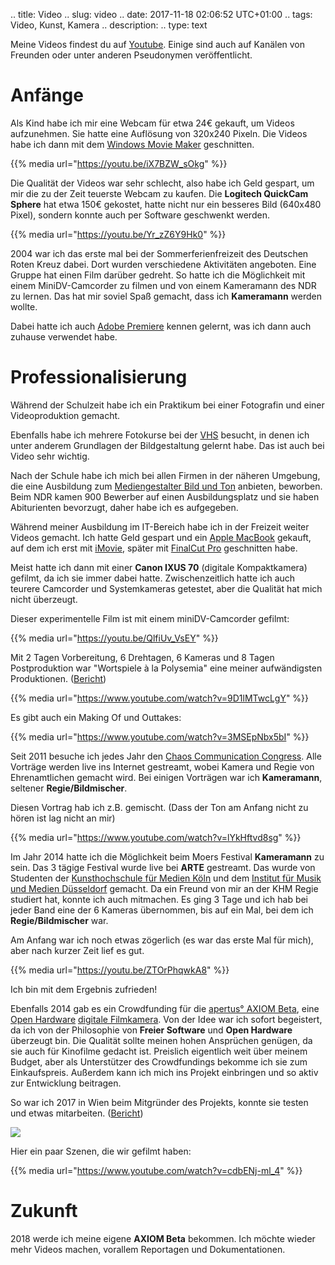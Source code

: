 .. title: Video
.. slug: video
.. date: 2017-11-18 02:06:52 UTC+01:00
.. tags: Video, Kunst, Kamera
.. description:
.. type: text

Meine Videos findest du auf [Youtube](https://www.youtube.com/user/d4v1d4k). Einige sind auch auf Kanälen von Freunden oder unter anderen Pseudonymen veröffentlicht.

# Anfänge

Als Kind habe ich mir eine Webcam für etwa 24€ gekauft, um Videos aufzunehmen. Sie hatte eine Auflösung von 320x240 Pixeln. Die Videos habe ich dann mit dem [Windows Movie Maker](https://de.wikipedia.org/wiki/Windows_Movie_Maker) geschnitten.

{{% media url="https://youtu.be/iX7BZW_sOkg" %}}

Die Qualität der Videos war sehr schlecht, also habe ich Geld gespart, um mir die zu der Zeit teuerste Webcam zu kaufen. Die **Logitech QuickCam Sphere** hat etwa 150€ gekostet, hatte nicht nur ein besseres Bild (640x480 Pixel), sondern konnte auch per Software geschwenkt werden.

{{% media url="https://youtu.be/Yr_zZ6Y9Hk0" %}}

2004 war ich das erste mal bei der Sommerferienfreizeit des Deutschen Roten Kreuz dabei. Dort wurden verschiedene Aktivitäten angeboten. Eine Gruppe hat einen Film darüber gedreht. So hatte ich die Möglichkeit mit einem MiniDV-Camcorder zu filmen und von einem Kameramann des NDR zu lernen. Das hat mir soviel Spaß gemacht, dass ich **Kameramann** werden wollte.

Dabei hatte ich auch [Adobe Premiere](https://de.wikipedia.org/wiki/Adobe_Premiere) kennen gelernt, was ich dann auch zuhause verwendet habe.

# Professionalisierung

Während der Schulzeit habe ich ein Praktikum bei einer Fotografin und einer Videoproduktion gemacht.

Ebenfalls habe ich mehrere Fotokurse bei der [VHS](https://de.wikipedia.org/wiki/Volkshochschule) besucht, in denen ich unter anderem Grundlagen der Bildgestaltung gelernt habe. Das ist auch bei Video sehr wichtig.

Nach der Schule habe ich mich bei allen Firmen in der näheren Umgebung, die eine Ausbildung zum [Mediengestalter Bild und Ton](https://de.wikipedia.org/wiki/Mediengestalter_Bild_und_Ton) anbieten, beworben. Beim NDR kamen 900 Bewerber auf einen Ausbildungsplatz und sie haben Abiturienten bevorzugt, daher habe ich es aufgegeben.

Während meiner Ausbildung im IT-Bereich habe ich in der Freizeit weiter Videos gemacht. Ich hatte Geld gespart und ein [Apple MacBook](https://de.wikipedia.org/wiki/MacBook) gekauft, auf dem ich erst mit [iMovie](https://de.wikipedia.org/wiki/IMovie), später mit [FinalCut Pro](https://de.wikipedia.org/wiki/Final_Cut_Pro) geschnitten habe.

Meist hatte ich dann mit einer **Canon IXUS 70** (digitale Kompaktkamera) gefilmt, da ich sie immer dabei hatte. Zwischenzeitlich hatte ich auch teurere Camcorder und Systemkameras getestet, aber die Qualität hat mich nicht überzeugt.

Dieser experimentelle Film ist mit einem miniDV-Camcorder gefilmt:

{{% media url="https://youtu.be/QlfiUv_VsEY" %}}

Mit 2 Tagen Vorbereitung, 6 Drehtagen, 6 Kameras und 8 Tagen Postproduktion war "Wortspiele à la Polysemia" eine meiner aufwändigsten Produktionen. ([Bericht](/blog/1272-wortspiele-a-la-polysemia/))

{{% media url="https://www.youtube.com/watch?v=9D1lMTwcLgY" %}}

Es gibt auch ein Making Of und Outtakes:

{{% media url="https://www.youtube.com/watch?v=3MSEpNbx5bI" %}}

Seit 2011 besuche ich jedes Jahr den [Chaos Communication Congress](https://de.wikipedia.org/wiki/Chaos_Communication_Congress). Alle Vorträge werden live ins Internet gestreamt, wobei Kamera und Regie von Ehrenamtlichen gemacht wird. Bei einigen Vorträgen war ich **Kameramann**, seltener **Regie/Bildmischer**.

Diesen Vortrag hab ich z.B. gemischt. (Dass der Ton am Anfang nicht zu hören ist lag nicht an mir)

{{% media url="https://www.youtube.com/watch?v=lYkHftvd8sg" %}}

Im Jahr 2014 hatte ich die Möglichkeit beim Moers Festival **Kameramann** zu sein. Das 3 tägige Festival wurde live bei **ARTE** gestreamt. Das wurde von Studenten der [Kunsthochschule für Medien Köln](https://www.khm.de/home/) und dem [Institut für Musik und Medien Düsseldorf](http://www.rsh-duesseldorf.de/institute/institut-fuer-musik-und-medien/) gemacht. Da ein Freund von mir an der KHM Regie studiert hat, konnte ich auch mitmachen. Es ging 3 Tage und ich hab bei jeder Band eine der 6 Kameras übernommen, bis auf ein Mal, bei dem ich **Regie/Bildmischer** war.

Am Anfang war ich noch etwas zögerlich (es war das erste Mal für mich), aber nach kurzer Zeit lief es gut.

{{% media url="https://youtu.be/ZTOrPhqwkA8" %}}

Ich bin mit dem Ergebnis zufrieden!

Ebenfalls 2014 gab es ein Crowdfunding für die [apertus° AXIOM Beta](https://www.apertus.org/axiom-beta), eine [Open Hardware](https://de.wikipedia.org/wiki/Open-Source-Hardware) [digitale Filmkamera](https://de.wikipedia.org/wiki/Digitale_Kinokamera). Von der Idee war ich sofort begeistert, da ich von der  Philosophie von **Freier Software** und **Open Hardware** überzeugt bin. Die Qualität sollte meinen hohen Ansprüchen genügen, da sie auch für Kinofilme gedacht ist. Preislich eigentlich weit über meinem Budget, aber als Unterstützer des Crowdfundings bekomme ich sie zum Einkaufspreis. Außerdem kann ich mich ins Projekt einbringen und so aktiv zur Entwicklung beitragen.

So war ich 2017 in Wien beim Mitgründer des Projekts, konnte sie testen und etwas mitarbeiten. ([Bericht](https://apertus.org/one-week-with-the-axiom-team-article-nov-2017))

<a class="image-reference" href="/images/davidak-using-apertus-AXIOM-Beta-Prototype.jpg"><img src="/images/davidak-using-apertus-AXIOM-Beta-Prototype.thumbnail.jpg"></a>

Hier ein paar Szenen, die wir gefilmt haben:

{{% media url="https://www.youtube.com/watch?v=cdbENj-ml_4" %}}

# Zukunft

2018 werde ich meine eigene **AXIOM Beta** bekommen. Ich möchte wieder mehr Videos machen, vorallem Reportagen und Dokumentationen.
